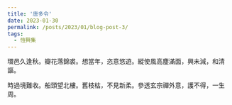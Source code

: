```yaml
---
title: '唐多令'
date: 2023-01-30
permalink: /posts/2023/01/blog-post-3/
tags:
  - 愷興集
---
```


環邑久逢秋。瓣花落錦裘。想當年，恣意悠遊。縱使風高塵滿面，興未減，和清謳。

時過境難收。船頭望北樓。舊枝枯，不見新柔。參透玄宗禪外意，護不得，一生周。